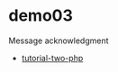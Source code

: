# demo03

Message acknowledgment

- [tutorial-two-php](https://www.rabbitmq.com/tutorials/tutorial-two-php.html)